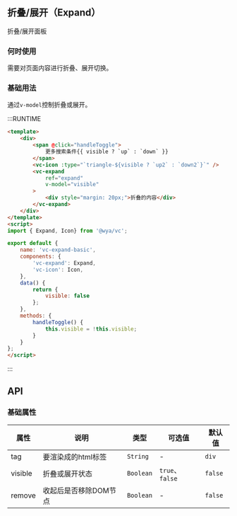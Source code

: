 ## 折叠/展开（Expand）
折叠/展开面板

### 何时使用
需要对页面内容进行折叠、展开切换。

### 基础用法
通过`v-model`控制折叠或展开。

:::RUNTIME
```html
<template>
	<div>
		<span @click="handleToggle">
			更多搜索条件{{ visible ? `up` : `down` }}
		</span>
		<vc-icon :type="`triangle-${visible ? `up2` : `down2`}`" />
		<vc-expand 
			ref="expand"
			v-model="visible"
		>
			<div style="margin: 20px;">折叠的内容</div>
		</vc-expand>
	</div>
</template>
<script>
import { Expand, Icon} from '@wya/vc';

export default {
	name: 'vc-expand-basic',
	components: {
		'vc-expand': Expand,
		'vc-icon': Icon,
	},
	data() {
		return {
			visible: false
		};
	},
	methods: {
		handleToggle() {
			this.visible = !this.visible;
		}
	}
};
</script>
```
:::

## API

### 基础属性
属性 | 说明 | 类型 | 可选值 | 默认值
---|---|---|---|---
tag | 要渲染成的html标签 | `String` | - | `div`
visible | 折叠或展开状态 | `Boolean` | `true`、`false` | `false`
remove | 收起后是否移除DOM节点 | `Boolean` | - | `false`